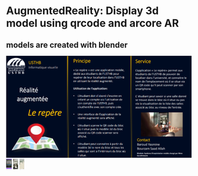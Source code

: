 # AugmentedReality: Display 3d model using qrcode and arcore AR 
## models are created with blender
<img src="./application_Repere_fiche.png" alt="usthb " title="usthb">

<img src="./img_1.jpg" alt="Alt text" title="Optional title" style="display: inline-block; margin: 0 auto; max-height: 30px; max-width: 30px">

<img src="./img_2.jpg" alt="Alt text" title="Optional title" style="display: inline-block; margin: 0 auto; max-height: 30px; max-width: 30px">

<img src="./img_3.jpg" alt="Alt text" title="Optional title" style="display: inline-block; margin: 0 auto; max-height: 30px; max-width:30px">

